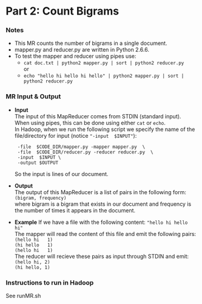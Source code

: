 # Part 2: Count Bigrams

### Notes
* This MR counts the number of bigrams in a single document.
* mapper.py and reducer.py are written in Python 2.6.6.
* To test the mapper and reducer using pipes use:  
  * `cat doc.txt | python2 mapper.py | sort | python2 reducer.py`  
or   
  * `echo "hello hi hello hi hello" | python2 mapper.py | sort | python2 reducer.py`

### MR Input & Output
* **Input**  
The input of this MapReducer comes from STDIN (standard input). When using pipes, this can be done using either `cat` or `echo`.  
In Hadoop, when we run the following script we specify the name of the file/directory for input (notice `"-input  $INPUT"`): 
  ``` hadoop jar $STREAMJAR \
   -file  $CODE_DIR/mapper.py -mapper mapper.py  \
   -file  $CODE_DIR/reducer.py -reducer reducer.py  \
   -input  $INPUT \
   -output $OUTPUT
  ```  
  So the input is lines of our document.

* **Output**  
The output of this MapReducer is a list of pairs in the following form:  
` (bigram, frequency) `  
where bigram is a bigram that exists in our document and frequency is the number of times it appears in the document.

* **Example** 
If we have a file with the following content: `"hello hi hello hi"`  
The mapper will read the content of this file and emit the following pairs:  
`(hello hi   1)`  
`(hi hello   1)`  
`(hello hi   1)`  
The reducer will recieve these pairs as input through STDIN and emit:  
`(hello hi, 2)`  
`(hi hello, 1)`

### Instructions to run in Hadoop
See runMR.sh